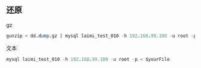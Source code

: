﻿还原
------------

gz
```sql
gunzip < dd.dump.gz | mysql laimi_test_010 -h 192.168.99.100 -u root -p
```

文本
```sql
mysql laimi_test_010 -h 192.168.99.100 -u root -p < $yourFile
```